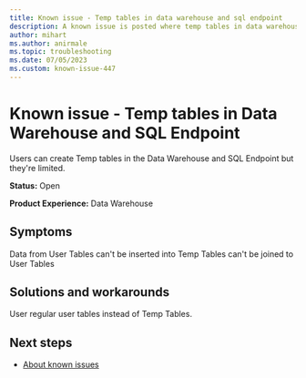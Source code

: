 ```yaml
---
title: Known issue - Temp tables in data warehouse and sql endpoint
description: A known issue is posted where temp tables in data warehouse and sql endpoint
author: mihart
ms.author: anirmale
ms.topic: troubleshooting 
ms.date: 07/05/2023
ms.custom: known-issue-447
---
```


# Known issue - Temp tables in Data Warehouse and SQL Endpoint

Users can create Temp tables in the Data Warehouse and SQL Endpoint but they're limited.

**Status:** Open

**Product Experience:** Data Warehouse

## Symptoms

Data from User Tables can't be inserted into Temp Tables can't be joined to User Tables

## Solutions and workarounds

User regular user tables instead of Temp Tables.

## Next steps

- [About known issues](https://support.fabric.microsoft.com/known-issues) 
